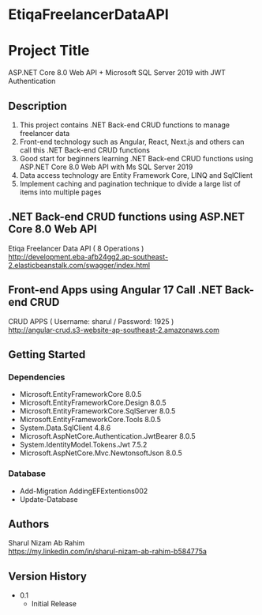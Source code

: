# EtiqaFreelancerDataAPI

# Project Title

ASP.NET Core 8.0 Web API + Microsoft SQL Server 2019 with JWT Authentication

## Description

1. This project contains .NET Back-end CRUD functions to manage freelancer data
2. Front-end technology such as Angular, React, Next.js and others can call this .NET Back-end CRUD functions
3. Good start for beginners learning .NET Back-end CRUD functions using ASP.NET Core 8.0 Web API with Ms SQL Server 2019
4. Data access technology are Entity Framework Core, LINQ and SqlClient
5. Implement caching and pagination technique to divide a large list of items into multiple pages


## .NET Back-end CRUD functions using ASP.NET Core 8.0 Web API

Etiqa Freelancer Data API ( 8 Operations )<br />
http://development.eba-afb24gg2.ap-southeast-2.elasticbeanstalk.com/swagger/index.html


## Front-end Apps using Angular 17 Call .NET Back-end CRUD

CRUD APPS ( Username: sharul / Password: 1925 )<br />
http://angular-crud.s3-website-ap-southeast-2.amazonaws.com


## Getting Started

### Dependencies

* Microsoft.EntityFrameworkCore 8.0.5
* Microsoft.EntityFrameworkCore.Design 8.0.5
* Microsoft.EntityFrameworkCore.SqlServer 8.0.5
* Microsoft.EntityFrameworkCore.Tools 8.0.5
* System.Data.SqlClient 4.8.6
* Microsoft.AspNetCore.Authentication.JwtBearer 8.0.5
* System.IdentityModel.Tokens.Jwt 7.5.2
* Microsoft.AspNetCore.Mvc.NewtonsoftJson 8.0.5

### Database

* Add-Migration AddingEFExtentions002
* Update-Database


## Authors

Sharul Nizam Ab Rahim  
https://my.linkedin.com/in/sharul-nizam-ab-rahim-b584775a

## Version History

* 0.1
    * Initial Release
